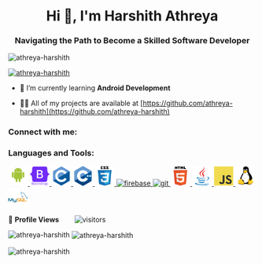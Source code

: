 <h1 align="center">Hi 👋, I'm Harshith Athreya</h1>
<h3 align="center">Navigating the Path to Become a Skilled Software Developer</h3>

<p align="left"> <img src="https://komarev.com/ghpvc/?username=athreya-harshith&label=Profile%20views&color=0e75b6&style=flat" alt="athreya-harshith" /> </p>

<p align="left"> <a href="https://github.com/ryo-ma/github-profile-trophy"><img src="https://github-profile-trophy.vercel.app/?username=athreya-harshith" alt="athreya-harshith" /></a> </p>

- 🌱 I’m currently learning **Android Development**

- 👨‍💻 All of my projects are available at [https://github.com/athreya-harshith](https://github.com/athreya-harshith)

<h3 align="left">Connect with me:</h3>
<p align="left">
</p>

<h3 align="left">Languages and Tools:</h3>
<p align="left"> <a href="https://developer.android.com" target="_blank" rel="noreferrer"> <img src="https://raw.githubusercontent.com/devicons/devicon/master/icons/android/android-original-wordmark.svg" alt="android" width="40" height="40"/> </a> <a href="https://getbootstrap.com" target="_blank" rel="noreferrer"> <img src="https://raw.githubusercontent.com/devicons/devicon/master/icons/bootstrap/bootstrap-plain-wordmark.svg" alt="bootstrap" width="40" height="40"/> </a> <a href="https://www.cprogramming.com/" target="_blank" rel="noreferrer"> <img src="https://raw.githubusercontent.com/devicons/devicon/master/icons/c/c-original.svg" alt="c" width="40" height="40"/> </a> <a href="https://www.w3schools.com/cpp/" target="_blank" rel="noreferrer"> <img src="https://raw.githubusercontent.com/devicons/devicon/master/icons/cplusplus/cplusplus-original.svg" alt="cplusplus" width="40" height="40"/> </a> <a href="https://www.w3schools.com/css/" target="_blank" rel="noreferrer"> <img src="https://raw.githubusercontent.com/devicons/devicon/master/icons/css3/css3-original-wordmark.svg" alt="css3" width="40" height="40"/> </a> <a href="https://firebase.google.com/" target="_blank" rel="noreferrer"> <img src="https://www.vectorlogo.zone/logos/firebase/firebase-icon.svg" alt="firebase" width="40" height="40"/> </a> <a href="https://git-scm.com/" target="_blank" rel="noreferrer"> <img src="https://www.vectorlogo.zone/logos/git-scm/git-scm-icon.svg" alt="git" width="40" height="40"/> </a> <a href="https://www.w3.org/html/" target="_blank" rel="noreferrer"> <img src="https://raw.githubusercontent.com/devicons/devicon/master/icons/html5/html5-original-wordmark.svg" alt="html5" width="40" height="40"/> </a> <a href="https://www.java.com" target="_blank" rel="noreferrer"> <img src="https://raw.githubusercontent.com/devicons/devicon/master/icons/java/java-original.svg" alt="java" width="40" height="40"/> </a> <a href="https://developer.mozilla.org/en-US/docs/Web/JavaScript" target="_blank" rel="noreferrer"> <img src="https://raw.githubusercontent.com/devicons/devicon/master/icons/javascript/javascript-original.svg" alt="javascript" width="40" height="40"/> </a> <a href="https://www.linux.org/" target="_blank" rel="noreferrer"> <img src="https://raw.githubusercontent.com/devicons/devicon/master/icons/linux/linux-original.svg" alt="linux" width="40" height="40"/> </a> <a href="https://www.mysql.com/" target="_blank" rel="noreferrer"> <img src="https://raw.githubusercontent.com/devicons/devicon/master/icons/mysql/mysql-original-wordmark.svg" alt="mysql" width="40" height="40"/> </a> </p>

<!--  PROFILES VIEWS -->
🌱 **Profile Views**&nbsp;&nbsp;&nbsp;&nbsp;&nbsp;&nbsp;&nbsp;
![visitors](https://profile-counter.glitch.me/athreya-harshith/count.svg?align=center)

<p><img align="left" src="https://github-readme-stats.vercel.app/api/top-langs?username=athreya-harshith&show_icons=true&locale=en&layout=compact" alt="athreya-harshith" /></p>

<p>&nbsp;<img align="center" src="https://github-readme-stats.vercel.app/api?username=athreya-harshith&show_icons=true&locale=en" alt="athreya-harshith" /></p>

<p><img align="center" src="https://github-readme-streak-stats.herokuapp.com/?user=athreya-harshith&" alt="athreya-harshith" /></p>
